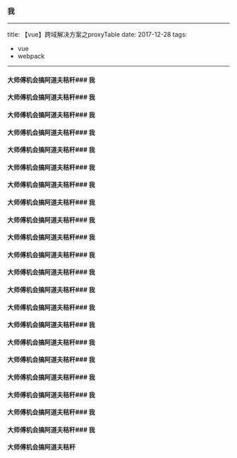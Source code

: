 ### 我
---
title: 【vue】跨域解决方案之proxyTable
date: 2017-12-28
tags:
- vue
- webpack
---

####  大师傅机会搞阿道夫秸秆### 我

####  大师傅机会搞阿道夫秸秆### 我

####  大师傅机会搞阿道夫秸秆### 我

####  大师傅机会搞阿道夫秸秆### 我

####  大师傅机会搞阿道夫秸秆### 我

####  大师傅机会搞阿道夫秸秆### 我

####  大师傅机会搞阿道夫秸秆### 我

####  大师傅机会搞阿道夫秸秆### 我

####  大师傅机会搞阿道夫秸秆### 我

####  大师傅机会搞阿道夫秸秆### 我

####  大师傅机会搞阿道夫秸秆### 我

####  大师傅机会搞阿道夫秸秆### 我

####  大师傅机会搞阿道夫秸秆### 我

####  大师傅机会搞阿道夫秸秆### 我

####  大师傅机会搞阿道夫秸秆### 我

####  大师傅机会搞阿道夫秸秆### 我

####  大师傅机会搞阿道夫秸秆### 我

####  大师傅机会搞阿道夫秸秆### 我

####  大师傅机会搞阿道夫秸秆### 我

####  大师傅机会搞阿道夫秸秆### 我

####  大师傅机会搞阿道夫秸秆### 我

####  大师傅机会搞阿道夫秸秆
